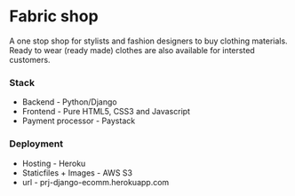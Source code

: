 # Fabric shop
A one stop shop for stylists and fashion designers to buy clothing materials. Ready to wear (ready made) clothes are also available for intersted customers.

### Stack
- Backend - Python/Django
- Frontend - Pure HTML5, CSS3 and Javascript
- Payment processor - Paystack

### Deployment
- Hosting - Heroku
- Staticfiles + Images - AWS S3
- url - prj-django-ecomm.herokuapp.com